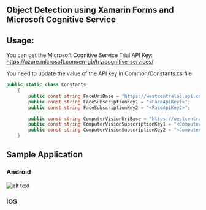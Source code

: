 ##  Object Detection using Xamarin Forms and Microsoft Cognitive Service

## Usage:

You can get the Microsoft Cognitive Service Trial API Key:
https://azure.microsoft.com/en-gb/try/cognitive-services/

You need to update the value of the API key in Common/Constants.cs file

```C#
public static class Constants
    {
		public const string FaceUriBase = "https://westcentralus.api.cognitive.microsoft.com/face/v1.0";
		public const string FaceSubscriptionKey1 = "<FaceApiKey1>";
		public const string FaceSubscriptionKey2 = "<FaceApiKey2>";

		public const string ComputerVisionUriBase = "https://westcentralus.api.cognitive.microsoft.com/vision/v2.0";
		public const string ComputerVisionSubscriptionKey1 = "<ComputerVisionApiKey1>";
		public const string ComputerVisionSubscriptionKey2 = "<ComputerVisionApiKey2>";
	}
```

## Sample Application 

### Android

![alt text](http://url/to/img.png)

### iOS